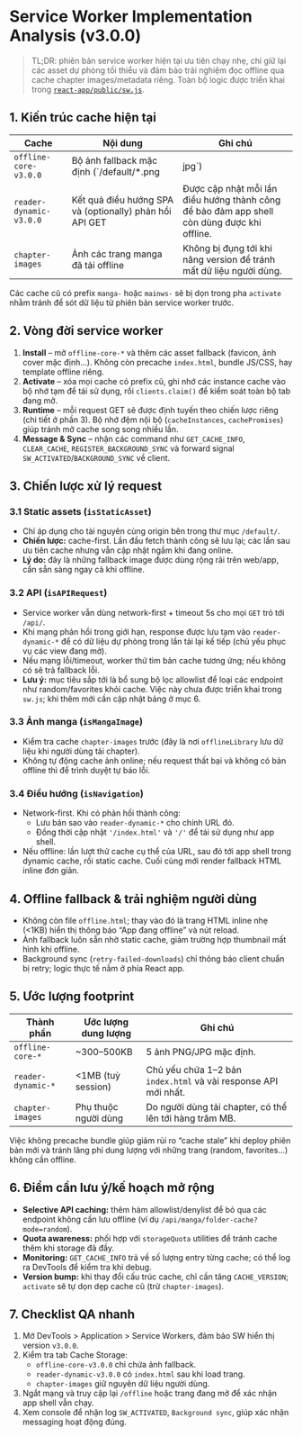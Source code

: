 # Service Worker Implementation Analysis (v3.0.0)

> TL;DR: phiên bản service worker hiện tại ưu tiên chạy nhẹ, chỉ giữ lại các asset dự phòng tối thiểu và đảm bảo trải nghiệm đọc offline qua cache chapter images/metadata riêng. Toàn bộ logic được triển khai trong [`react-app/public/sw.js`](../public/sw.js).

## 1. Kiến trúc cache hiện tại

| Cache | Nội dung | Ghi chú |
|-------|----------|---------|
| `offline-core-v3.0.0` | Bộ ảnh fallback mặc định (`/default/*.png|jpg`) | Không còn precache HTML/CSS/JS – giảm footprint và tránh lệ thuộc vào build cũ. |
| `reader-dynamic-v3.0.0` | Kết quả điều hướng SPA và (optionally) phản hồi API GET | Được cập nhật mỗi lần điều hướng thành công để bảo đảm app shell còn dùng được khi offline. |
| `chapter-images` | Ảnh các trang manga đã tải offline | Không bị đụng tới khi nâng version để tránh mất dữ liệu người dùng. |

Các cache cũ có prefix `manga-` hoặc `mainws-` sẽ bị dọn trong pha `activate` nhằm tránh để sót dữ liệu từ phiên bản service worker trước.

## 2. Vòng đời service worker

1. **Install** – mở `offline-core-*` và thêm các asset fallback (favicon, ảnh cover mặc định…). Không còn precache `index.html`, bundle JS/CSS, hay template offline riêng.
2. **Activate** – xóa mọi cache có prefix cũ, ghi nhớ các instance cache vào bộ nhớ tạm để tái sử dụng, rồi `clients.claim()` để kiểm soát toàn bộ tab đang mở.
3. **Runtime** – mỗi request GET sẽ được định tuyến theo chiến lược riêng (chi tiết ở phần 3). Bộ nhớ đệm nội bộ (`cacheInstances`, `cachePromises`) giúp tránh mở cache song song nhiều lần.
4. **Message & Sync** – nhận các command như `GET_CACHE_INFO`, `CLEAR_CACHE`, `REGISTER_BACKGROUND_SYNC` và forward signal `SW_ACTIVATED`/`BACKGROUND_SYNC` về client.

## 3. Chiến lược xử lý request

### 3.1 Static assets (`isStaticAsset`)

- Chỉ áp dụng cho tài nguyên cùng origin bên trong thư mục `/default/`.
- **Chiến lược:** cache-first. Lần đầu fetch thành công sẽ lưu lại; các lần sau ưu tiên cache nhưng vẫn cập nhật ngầm khi đang online.
- **Lý do:** đây là những fallback image được dùng rộng rãi trên web/app, cần sẵn sàng ngay cả khi offline.

### 3.2 API (`isAPIRequest`)

- Service worker vẫn dùng network-first + timeout 5s cho mọi `GET` trỏ tới `/api/`.
- Khi mạng phản hồi trong giới hạn, response được lưu tạm vào `reader-dynamic-*` để có dữ liệu dự phòng trong lần tải lại kế tiếp (chủ yếu phục vụ các view đang mở).
- Nếu mạng lỗi/timeout, worker thử tìm bản cache tương ứng; nếu không có sẽ trả fallback lỗi.
- **Lưu ý:** mục tiêu sắp tới là bổ sung bộ lọc allowlist để loại các endpoint như random/favorites khỏi cache. Việc này chưa được triển khai trong `sw.js`; khi thêm mới cần cập nhật bảng ở mục 6.

### 3.3 Ảnh manga (`isMangaImage`)

- Kiểm tra cache `chapter-images` trước (đây là nơi `offlineLibrary` lưu dữ liệu khi người dùng tải chapter).
- Không tự động cache ảnh online; nếu request thất bại và không có bản offline thì để trình duyệt tự báo lỗi.

### 3.4 Điều hướng (`isNavigation`)

- Network-first. Khi có phản hồi thành công:
  - Lưu bản sao vào `reader-dynamic-*` cho chính URL đó.
  - Đồng thời cập nhật `'/index.html'` và `'/'` để tái sử dụng như app shell.
- Nếu offline: lần lượt thử cache cụ thể của URL, sau đó tới app shell trong dynamic cache, rồi static cache. Cuối cùng mới render fallback HTML inline đơn giản.

## 4. Offline fallback & trải nghiệm người dùng

- Không còn file `offline.html`; thay vào đó là trang HTML inline nhẹ (<1KB) hiển thị thông báo “App đang offline” và nút reload.
- Ảnh fallback luôn sẵn nhờ static cache, giảm trường hợp thumbnail mất hình khi offline.
- Background sync (`retry-failed-downloads`) chỉ thông báo client chuẩn bị retry; logic thực tế nằm ở phía React app.

## 5. Ước lượng footprint

| Thành phần | Ước lượng dung lượng | Ghi chú |
|------------|----------------------|---------|
| `offline-core-*` | ~300–500KB | 5 ảnh PNG/JPG mặc định. |
| `reader-dynamic-*` | <1MB (tuỳ session) | Chủ yếu chứa 1–2 bản `index.html` và vài response API mới nhất. |
| `chapter-images` | Phụ thuộc người dùng | Do người dùng tải chapter, có thể lên tới hàng trăm MB. |

Việc không precache bundle giúp giảm rủi ro “cache stale” khi deploy phiên bản mới và tránh lãng phí dung lượng với những trang (random, favorites…) không cần offline.

## 6. Điểm cần lưu ý/kế hoạch mở rộng

- **Selective API caching:** thêm hàm allowlist/denylist để bỏ qua các endpoint không cần lưu offline (ví dụ `/api/manga/folder-cache?mode=random`).
- **Quota awareness:** phối hợp với `storageQuota` utilities để tránh cache thêm khi storage đã đầy.
- **Monitoring:** `GET_CACHE_INFO` trả về số lượng entry từng cache; có thể log ra DevTools để kiểm tra khi debug.
- **Version bump:** khi thay đổi cấu trúc cache, chỉ cần tăng `CACHE_VERSION`; `activate` sẽ tự dọn dẹp cache cũ (trừ `chapter-images`).

## 7. Checklist QA nhanh

1. Mở DevTools > Application > Service Workers, đảm bảo SW hiển thị version `v3.0.0`.
2. Kiểm tra tab Cache Storage:
   - `offline-core-v3.0.0` chỉ chứa ảnh fallback.
   - `reader-dynamic-v3.0.0` có `index.html` sau khi load trang.
   - `chapter-images` giữ nguyên dữ liệu người dùng.
3. Ngắt mạng và truy cập lại `/offline` hoặc trang đang mở để xác nhận app shell vẫn chạy.
4. Xem console để nhận log `SW_ACTIVATED`, `Background sync`, giúp xác nhận messaging hoạt động đúng.
